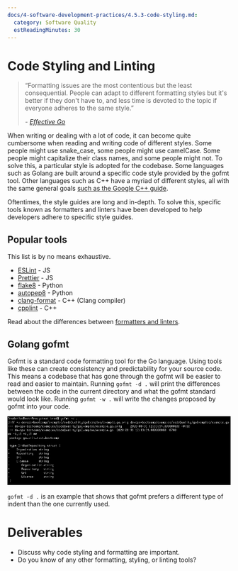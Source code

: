 ```yaml
---
docs/4-software-development-practices/4.5.3-code-styling.md:
  category: Software Quality
  estReadingMinutes: 30
---
```


# Code Styling and Linting
>
> “Formatting issues are the most contentious but the least consequential. People can adapt to different formatting styles but it's better if they don't have to, and less time is devoted to the topic if everyone adheres to the same style.”
>
> _- [Effective Go](https://golang.org/doc/effective_go.html#formatting)_

When writing or dealing with a lot of code, it can become quite cumbersome when reading and writing code of different styles. Some people might use snake_case, some people might use camelCase. Some people might capitalize their class names, and some people might not. To solve this, a particular style is adopted for the codebase. Some languages such as Golang are built around a specific code style provided by the gofmt tool. Other languages such as C++ have a myriad of different styles, all with the same general goals [such as the Google C++ guide](https://google.github.io/styleguide/cppguide.html#Goals).

Oftentimes, the style guides are long and in-depth. To solve this, specific tools known as formatters and linters have been developed to help developers adhere to specific style guides.

## Popular tools

This list is by no means exhaustive.

* [ESLint](https://eslint.org/) - JS
* [Prettier](https://prettier.io) - JS
* [flake8](https://pypi.org/project/flake8/) - Python
* [autopep8](https://pypi.org/project/autopep8/) - Python
* [clang-format](https://clang.llvm.org/docs/ClangFormat.html) - C++ (Clang compiler)
* [cpplint](https://github.com/cpplint/cpplint) - C++

Read about the differences between [formatters and linters](https://prettier.io/docs/en/comparison.html).

## Golang gofmt

Gofmt is a standard code formatting tool for the Go language. Using tools like these can create consistency and predictability for your source code. This means a codebase that has gone through the gofmt will be easier to read and easier to maintain. Running `gofmt -d .` will print the differences between the code in the current directory and what the gofmt standard would look like. Running `gofmt -w .` will write the changes proposed by gofmt into your code.

![Gofmt example](img4/gofmt.webp ':class=img-shadow-center')

`gofmt -d .` is an example that shows that gofmt prefers a different type of indent than the one currently used.

# Deliverables

* Discuss why code styling and formatting are important.
* Do you know of any other formatting, styling, or linting tools?
